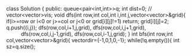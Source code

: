 class Solution {
public:
queue<pair<int,int>>q;
int dist=0;
// vector<vector<int>>vis;
void dfs(int row,int col,int i,int j,vector<vector<int>>&grid){
if(i>=row or i<0 or j>=col or j<0 or grid[i][j]!=1) return;
grid[i][j]=2;
q.push({i,j});
dfs(row,col,i+1,j,grid),
dfs(row,col,i,j+1,grid),                                            dfs(row,col,i,j-1,grid),
dfs(row,col,i-1,j,grid);
}
int bfs(int row,int col,vector<vector<int>>&grid){
vector<int>dir={-1,0,1,0,-1};
while(!q.empty()){
int sz=q.size();